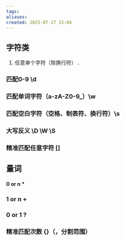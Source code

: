 ```yaml
---
tags: 
aliases: 
created: 2025-07-27 15:04
---
```


## 字符类

1. 任意单个字符（除换行符） .

### 匹配0-9 \d

### 匹配单词字符（a-zA-Z0-9_）\w

### 匹配空白字符（空格、制表符、换行符）\s

### 大写反义 \D \W \S

### 精准匹配任意字符 []

## 量词
#### 0 or n *

### 1 or n +

### 0 or 1 ?

### 精准匹配次数 {}（，分割范围）

